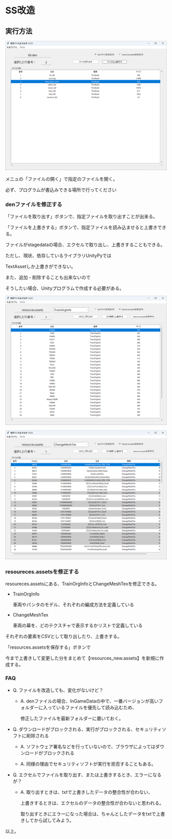 # SS改造


## 実行方法

![title](image/title.png)

メニュの「ファイルの開く」で指定のファイルを開く。

必ず、プログラムが書込みできる場所で行ってください


### denファイルを修正する

「ファイルを取り出す」ボタンで、指定ファイルを取り出すことが出来る。

「ファイルを上書きする」ボタンで、指定ファイルを読み込ませると上書きできる。

ファイルがstagedataの場合、エクセルで取り出し、上書きすることもできる。

ただし、現状、依存しているライブラリUnityPyでは

TextAssetしか上書きができない。

また、追加・削除することも出来ないので

そうしたい場合、Unityプログラムで作成する必要がある。


![title](image/assets.png)

![title](image/assets2.png)


### resoureces.assetsを修正する

resoureces.assetsにある、TrainOrgInfoとChangeMeshTexを修正できる。

- TrainOrgInfo

  車両やパンタのモデル、それぞれの編成方法を定義している

- ChangeMeshTex

  車両の幕を、どのテクスチャで表示するかリストで定義している

それぞれの要素をCSVとして取り出したり、上書きする。

「resources.assetsを保存する」ボタンで

今まで上書きして変更した分をまとめて【resources_new.assets】を新規に作成する。

### FAQ

* Q. ファイルを改造しても、変化がないけど？

  * A. denファイルの場合、InGameDataの中で、一番バージョンが高いフォルダーに入っているファイルを優先して読み込むため、

    修正したファイルを最新フォルダーに置いておく。

* Q. ダウンロードがブロックされる、実行がブロックされる、セキュリティソフトに削除される

  * A. ソフトウェア署名などを行っていないので、ブラウザによってはダウンロードがブロックされる

  * A. 同様の理由でセキュリティソフトが実行を拒否することもある。

* Q. エクセルでファイルを取り出す、または上書きするとき、エラーになるが？

  * A. 取り出すときは、txtで上書きしたデータの整合性が合わない、

    上書きするときは、エクセルのデータの整合性が合わないと思われる。

    取り出すときにエラーになった場合は、ちゃんとしたデータをtxtで上書きしてから試してみよう。

以上。